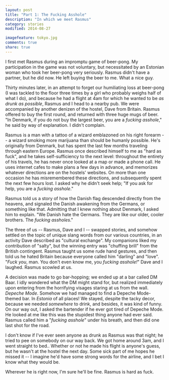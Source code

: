 ```yaml
---
layout: post
title: "Part 1: The Fucking Asshole"
description: "In which we meet Rasmus"
category: stories
modified: 2014-08-27

imagefeature: tokyo.jpg
comments: true
share: true
---
```


I first met Rasmus during an impromptu game of beer-pong. My participation in
the game was not voluntary, but necessitated by an Estonian woman who took her
beer-pong very seriously. Rasmus didn't have a partner, but he did now. He left
buying the beer to me. What a nice guy.

Thirty minutes later, in an attempt to forget our humiliating loss at beer-pong
(I was tackled to the floor three times by a girl who probably weighs half of
what I do), and because he had a flight at 4am for which he wanted to be *as
drunk as possible*, Rasmus and I head to a nearby pub. We were accompanied by
another denizen of the hostel, Dave from Britain. Rasmus offered to buy the
first round, and returned with three huge mugs of beer. "In Denmark, if you do
not buy the largest beer, you are a *fucking asshole*," he said by way of
explanation. I didn't complain.

Rasmus is a man with a tattoo of a wizard emblazoned on his right forearm --
a wizard smoking more marijuana than should be humanly possible.  He's
originally from Denmark, but has spent the last few months traveling through
eastern Europe. Rasmus once described himself to me as "hard as fuck", and he
takes self-sufficiency to the next level: throughout the entirety of his
travels, he has never once looked at a map or made a phone call.  He uses
internet cafes to make plans a few days in advance, and memorizes whatever
directions are on the hostels' websites. On more than one occasion he has
misremembered these directions, and subsequently spent the next few hours lost.
I asked why he didn't seek help; "If you ask for help, you are a *fucking
asshole*."

Rasmus told us a story of how the Danish flag descended directly from the
heavens, and signaled the Danish awakening from the Germans, or something like
that. Admitting that I knew nothing about Denmark, I asked him to explain. "We
Danish hate the Germans. They are like our older, cooler brothers. The *fucking
assholes*."

The three of us -- Rasmus, Dave and I -- swapped stories, and somehow settled
on the topic of unique slang words from our various countries, in an activity
Dave described as "cultural exchange". My companions liked my contribution of
"salty", but the winning entry was "chuffing brill" from the British
contingent.  Rasmus taught us some rude hand gestures, and then told us he
hated Britain because everyone called him "darling" and "love". "*Fuck you*,
man. You don't even know me, you *fucking asshole!*" Dave and I laughed. Rasmus
scowled at us.

A decision was made to go bar-hopping; we ended up at a bar called DM Baar.
I idly wondered what the DM might stand for, but realized immediately upon
entering from the horrifying visages staring at us from the wall. *Depeche
Mode*. Somehow we had managed to find a Depeche Mode-themed bar. In *Estonia*
of all places! We stayed, despite the tacky decor, because we needed
*somewhere* to drink, and besides, it was kind of funny. On our way out,
I asked the bartender if he ever got tired of Depeche Mode. He looked at me
like this was the stupidest thing anyone had ever said. Rasmus called him
a "*fucking asshole*" under his breath, and then did one last shot for the
road.

I don't know if I've ever seen anyone as drunk as Rasmus was that night; he
tried to pee on somebody on our way back. We got home around 3am, and I went
straight to bed.. Whether or not he made his flight is anyone's guess, but he
wasn't at the hostel the next day. Some sick part of me hopes he missed it --
I imagine he'd have some strong words for the airline, and I bet I know what
they would be.

Wherever he is right now, I'm sure he'll be fine. Rasmus is hard as fuck.

